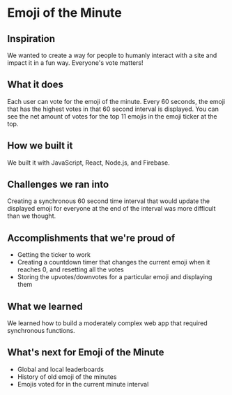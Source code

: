 # Emoji of the Minute

## Inspiration
We wanted to create a way for people to humanly interact with a site and impact it in a fun way. Everyone's vote matters!

## What it does
Each user can vote for the emoji of the minute. Every 60 seconds, the emoji that has the highest votes in that 60 second interval is displayed. You can see the net amount of votes for the top 11 emojis in the emoji ticker at the top.

## How we built it
We built it with JavaScript, React, Node.js, and Firebase.

## Challenges we ran into
Creating a synchronous 60 second time interval that would update the displayed emoji for everyone at the end of the interval was more difficult than we thought.

## Accomplishments that we're proud of
- Getting the ticker to work
- Creating a countdown timer that changes the current emoji when it reaches 0, and resetting all the votes
- Storing the upvotes/downvotes for a particular emoji and displaying them

## What we learned
We learned how to build a moderately complex web app that required synchronous functions.

## What's next for Emoji of the Minute
- Global and local leaderboards
- History of old emoji of the minutes
- Emojis voted for in the current minute interval
